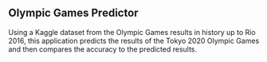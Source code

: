 ## Olympic Games Predictor

Using a Kaggle dataset from the Olympic Games results in history up to Rio 2016, this application predicts the results of the Tokyo 2020 Olympic Games and then compares the accuracy to the predicted results.

